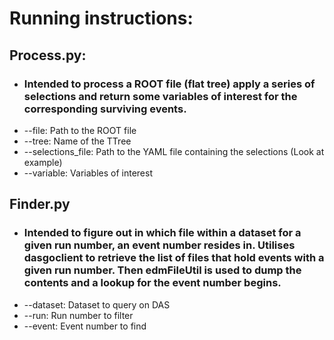 # Running instructions:

## Process.py:
- ### Intended to process a ROOT file (flat tree) apply a series of selections and return some variables of interest for the corresponding surviving events.
- --file: Path to the ROOT file
- --tree: Name of the TTree
- --selections_file: Path to the YAML file containing the selections (Look at example)
- --variable: Variables of interest

## Finder.py
- ### Intended to figure out in which file within a dataset for a given run number, an event number resides in. Utilises dasgoclient to retrieve the list of files that hold events with a given run number. Then edmFileUtil is used to dump the contents and a lookup for the event number begins.
- --dataset: Dataset to query on DAS
- --run: Run number to filter
- --event: Event number to find

